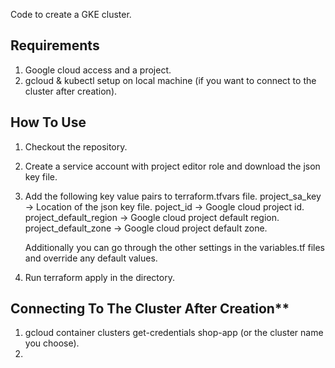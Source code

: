 Code to create a GKE cluster.

## Requirements
1. Google cloud access and a project.
2. gcloud & kubectl setup on local machine (if you want to connect to the cluster after creation).


## How To Use
1. Checkout the repository.
2. Create a service account with project editor role and download the json key file.
3. Add the following key value pairs to terraform.tfvars file.
	project_sa_key -> Location of the json key file.
	poject_id -> Google cloud project id.
	project_default_region -> Google cloud project default region.
	project_default_zone -> Google cloud project default zone.

	Additionally you can go through the other settings in the variables.tf files and override any default values.

4. Run terraform apply in the directory.

## Connecting To The Cluster After Creation**
1. gcloud container clusters get-credentials shop-app (or the cluster name you choose).
2. 
